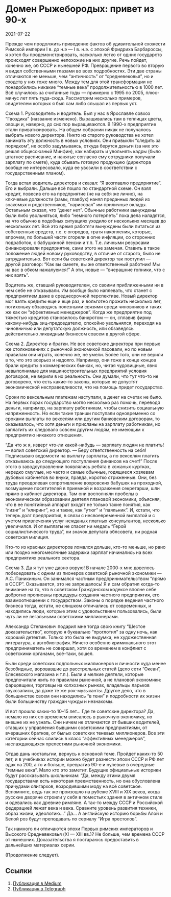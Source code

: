 # Домен Рыжебородых: привет из 90-х


<p class="text-end time-holder"><time>2021-07-22</time></p>





Прежде чем продолжить приведение фактов об удивительной схожести
Римской империи I в. до н.э — I в. н.э. с эпохой Фридриха Барбароссы, я
хотел бы продемонстрировать, насколько легко от одних государств
происходят совершенно непохожие на них другие. Речь пойдет, конечно же,
об СССР и нынешней РФ. Превращение первого во вторую я видел
собственными глазами во всех подробностях. Эти две страны отличаются не
меньше, чем “античность” от “средневековья”, но и сходств у них тоже
много. Между тем для этой трансформации не понадобились никакие “темные
века” продолжительностью в 1000 лет. Всё случилось за считанные годы —
примерно с 1995 по 2005, плюс-минус лет пять туда-сюда. Рассмотрим
несколько примеров, свидетелем которых я был сам либо слышал из первых
уст.

Схема 1. Руководитель и водитель. Был у нас в Ярославле совхоз
“Гвоздика” (название изменено). Выращивались там в теплицах цветы,
овощи и, наверно, до сих пор выращиваются. В 1990-х предприятие стали
приватизировать. На общем собрании никак не получалось выбрать нового
директора. Никто из старого руководства не хотел занимать эту должность
в новых условиях. Они привыкли “следить за порядком”, не особо
задумываясь, откуда берутся деньги (за них это решал общесоюзный
Минфин), как набирать и увольнять кадры (было штатное расписание, и
нанятые согласно ему сотрудники получали зарплату по смете), куда
сбывать готовую продукцию (директора вообще не интересовало, куда ее
увозили в соответствии с государственным планом).

Тогда встал водитель директора и сказал: “Я возглавлю предприятие”. Его
и выбрали. Дальше всё пошло по стандартной схеме. Он взял кредит,
повесив его на предприятие (не на себя же лично), на ключевые должности
(замы, главбух) нанял преданных людей из знакомых и родственников,
“нарисовал” им приличные оклады. Остальным сказал, что “денег нет”.
Обычные работники вынуждены были либо увольняться, либо “немного
потерпеть” пока дела наладятся, на что обычно в подобных ситуациях
уходило от нескольких месяцев до нескольких лет. Всё это время работяги
вынуждены были питаться из собственных средств, т.е. с огородов, тратя
накопления, которые, впрочем, по большей части сгорели в огне инфляции,
со сторонних подработок, с бабушкиной пенсии и т.п. Т.е. личными
ресурсами финансировали предприятие, сами этого не замечая. Ставить в
такое положение людей новому руководству, в отличие от старого, было не
затруднительно. Вот если бы советский директор так поступил — другой
разговор: “Как вы смеете, вы же ответственный работник! Мы на вас в
обком нажалуемся!” А эти, новые — “вчерашние гопники, что с них взять”.

Водитель же, ставший руководителем, со своими приближенными ни в чем
себе не отказывали. Им вообще было наплевать, что станет с предприятием
даже в среднесрочной перспективе. Новый директор мог взять кредиты еще
и еще раз, и вольготно прожить несколько лет, потихоньку обзаводясь
полезными связями среди чиновников и таких же как он “эффективных
менеджеров”. Когда же предприятие под тяжестью кредитов становилось
банкротом — он, сплавив фирму какому-нибудь зиц-председателю, спокойно
увольнялся, переходя на чиновничью или депутатскую должность, или
обзаведясь действительно ликвидным бизнесом совсем в другой сфере.

Схема 2. Директор и братки. Не все советские директора при первых же
столкновениях с рыночной экономикой пасовали, но по новым правилам они
играть, конечно же, не умели. Более того, они не верили в то, что это
всерьез и надолго. Например, они тоже в конце концов брали кредиты в
коммерческих бынках, но, читая чудовищные, явно невыполнимые для
машиностроительных предприятий условия договоров, не верили в их
реальность. Они думали, что тут что-то не договорено, что есть какие-то
законы, которые не допустят экономической несправедливости, что на
помощь придет государство.

Сроки по вексельным платежам наступали, а денег на счетах не было. На
первых порах государство могло несколько раз помочь, переводя деньги,
например, на зарплату работникам, чтобы снизить социальную
напряженность. Но если такие транши поступали одновременно со сроками
выплаты по векселям или другим банковским договорам, то оказывалось,
что хотя деньги и присланы на зарплату работникам, но заплатить их
следовало совсем другим людям, не имеющим к предприятию никакого
отношения.

“Да что ж я, изверг что-ли какой-нибудь — зарплату людям не платить! —
вопил советский директор. — Беру ответственность на себя! Подписываю
ведомости на выплату зарплаты, а по векселям платить отказываюсь до
следующего поступления финансов на счет!” После этого в
заводоуправлении появлялись ребята в кожаных куртках, нередко смуглые,
но часто и самые обычные, годящиеся хозяевам дубовых кабинетов во
внуки, правда, коротко стриженные. Они, без труда преодолевая
сопротивление вохровских бабушек на проходной, возмущение посетителей в
приемной и возражения секретарши, шли прямо в кабинет директора. Там
они восполняли пробелы в экономическом образовании деятеля плановой
экономики, объясняя, что в ее понятийный аппарат входят не только такие
понятия, как “лизнг” и “клиринг”, но и такие, как “утюг” и “паяльник”.
И, кстати, что теперь долг предприятия, в связи с несвоевременной
выплатой и с учетом привлечения услуг нежданых платных консультантов,
несколько увеличился. И от выплаты не спасет ни медаль “Герой
социалистического труда”, ни значок депутата облсовета, ни родная
советская милиция.

Кто-то из красных директоров ломался дольше, кто-то меньше, но рано или
поздно многомесячные задержки зарплат начинались на всех предприятиях
реального сектора.

Схема 3. Да я тут уже давно ворую! В начале 2000-х мне довелось
побеседовать с одним из пионеров советской рыночной экономики — А.С.
Паникиным. Он занимался частным предпринимательством “прямо в СССР”.
Оказывается, это не запрещалось! Я и сам обратил когда-то внимание на
то, что в советском Гражданском кодексе вполне себе добротно прописаны
процедуры создания частного предприятия, его взаимоотношении с
государством. Законы о порядке ведения частного бизнеса тогда, кстати,
не слишком отличались от современных, и находились люди, которые этим с
удовольствием пользовались, были чуть ли не легальными советскими
миллионерами.

Александр Степанович подарил мне тогда свою книгу “Шестое
доказательство”, которую я буквально “проглотил” за одну ночь, как
хороший детектив. Только это была не выдумка, не художественная
литература, а автобиография. Ничего особенно криминального этот
предприниматель не совершал, хотя со временем в конфликт с советскими
органами, всё-таки, вошел.

Были среди советских подпольных миллионеров и личности куда менее
безобидные, воровавшие до расстрельных статей (дело сети “Океан”,
Елесевского магазина и т.п.). Были и мелкие деятели, которые
предпочитали жить по правилам рыночной, а не плановой экономики:
фарцовщики, торговцы на колхозных рынках, владельцы ларьков
звукозаписи, да даже те же рок-музыканты. Другое дело, что в
большинстве своем они находились “в тени” и подробности их жизни были
большинству граждан чужды и незнакомы.

И вот прошло каких-то 10–15 лет… Где те советские директора? Да, немало
из них со временем вписалось в рыночную экономику, но внешне их не
узнать. Они ничем не отличаются от бывших водителей, ставших у
управления бывшими советскими предприятиями, от вчерашних братков, от
былых советских теневых миллионеров. Все эти категории сейчас слились в
класс “эффективных менеджеров”, наслаждающихся прелестями рыночной
экономики.

Отдав дань ностальгии, вернусь к основной теме. Пройдет каких-то 50
лет, и в учебниках истории можно будет разнести эпохи СССР и РФ лет
эдак на 200, а то и больше, превратив 90-е и нулевые в очередные
“темные века”. Мало кто это заметит. Будущие официальные историки будут
рассказывать школьникам: “Да, между этими двумя государствами есть
некоторая преемственность, но она обусловлена причудами олигархов,
возродившими моду на всё советское. Вспомните, ведь так же произошло на
рубеже XVIII и XIX веков, когда русские дворяне строили у себя в
поместьях здания в античном стиле и одевались как древние римляне. А
так-то между СССР и Российской федерацией лежат века и века. Сравните
уровень развития техники, образ жизни, идеологию…” Да… А английскую
историю борьбы Алой и Белой роз будут преподавать по сериалу “Игра
престолов”.

Так намного ли отличаются эпохи Первых римских императоров и Высокого
Средневековья (XI — XIII вв.)? Не больше, чем времена СССР от нынешних.
Доказательства я постараюсь предоставить в дальнейших материалах серии.

(Продолжение следует).




## Ссылки

1. [Публикация в Medium](https://yababay.medium.com/домен-рыжебородых-привет-из-90-х-363d4e11b68f)
1. [Публикация в Telegraph](https://telegra.ph/Domen-Ryzheborodyh-privet-iz-90-h-07-22)

